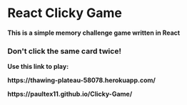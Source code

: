 <h1><strong>React Clicky Game</strong></h1>
<b>
This is a simple memory challenge game written in React

<h3>Don't click the same card twice!</h3>

Use this link to play:
<b>
<p>https://thawing-plateau-58078.herokuapp.com/</p>
<b>
<p>https://paultex11.github.io/Clicky-Game/</p>
